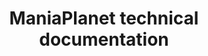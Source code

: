 ---
layout: simple
title: ManiaPlanet technical documentation
description: ManiaPlanet technical documentation
categories: none
---